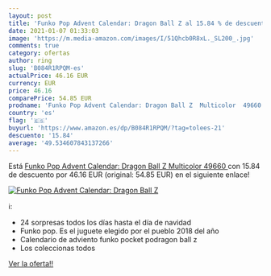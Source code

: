 ```yaml
---
layout: post
title: 'Funko Pop Advent Calendar: Dragon Ball Z al 15.84 % de descuento'
date: 2021-01-07 01:33:03
image: 'https://m.media-amazon.com/images/I/51Qhcb0R8xL._SL200_.jpg'
comments: true
category: ofertas
author: ring
slug: 'B084R1RPQM-es'
actualPrice: 46.16 EUR
currency: EUR
price: 46.16
comparePrice: 54.85 EUR
prodname: 'Funko Pop Advent Calendar: Dragon Ball Z  Multicolor  49660 '
country: 'es'
flag: '🇪🇸'
buyurl: 'https://www.amazon.es/dp/B084R1RPQM/?tag=tolees-21'
descuento: '15.84'
average: '49.534607843137266'
---
```


Está [Funko Pop Advent Calendar: Dragon Ball Z  Multicolor  49660 ](https://www.amazon.es/dp/B084R1RPQM/?tag=tolees-21) con 15.84 de descuento por 46.16 EUR (original: 54.85 EUR) en el siguiente enlace!

[![Funko Pop Advent Calendar: Dragon Ball Z](https://m.media-amazon.com/images/I/51Qhcb0R8xL._SL200_.jpg)](https://www.amazon.es/dp/B084R1RPQM/?tag=tolees-21)

ℹ️:

- 24 sorpresas todos los días hasta el día de navidad
- Funko pop. Es el juguete elegido por el pueblo 2018 del año
- Calendario de adviento funko pocket podragon ball z
- Los coleccionas todos

[Ver la oferta!!](https://www.amazon.es/dp/B084R1RPQM/?tag=tolees-21)
